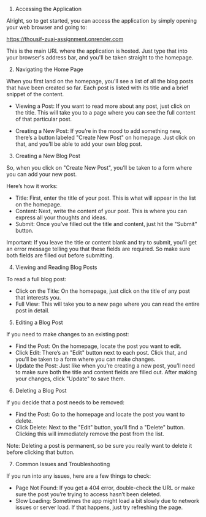 1. Accessing the Application

Alright, so to get started, you can access the application by simply opening your web browser and going to:

https://thousif-zuai-assignment.onrender.com

This is the main URL where the application is hosted. Just type that into your browser's address bar, and you'll be taken straight to the homepage.

2. Navigating the Home Page

When you first land on the homepage, you'll see a list of all the blog posts that have been created so far. Each post is listed with its title and a brief snippet of the content.

- Viewing a Post: If you want to read more about any post, just click on the title. This will take you to a page where you can see the full content of that particular post.

- Creating a New Post: If you’re in the mood to add something new, there’s a button labeled "Create New Post" on homepage. Just click on that, and you’ll be able to add your own blog post.

3. Creating a New Blog Post

So, when you click on "Create New Post", you’ll be taken to a form where you can add your new post.

Here’s how it works:

- Title: First, enter the title of your post. This is what will appear in the list on the homepage.
- Content: Next, write the content of your post. This is where you can express all your thoughts and ideas.
- Submit: Once you’ve filled out the title and content, just hit the "Submit" button.

Important: If you leave the title or content blank and try to submit, you’ll get an error message telling you that these fields are required. So make sure both fields are filled out before submitting.

4. Viewing and Reading Blog Posts

To read a full blog post:

- Click on the Title: On the homepage, just click on the title of any post that interests you.
- Full View: This will take you to a new page where you can read the entire post in detail.

5. Editing a Blog Post

If you need to make changes to an existing post:

- Find the Post: On the homepage, locate the post you want to edit.
- Click Edit: There’s an "Edit" button next to each post. Click that, and you’ll be taken to a form where you can make changes.
- Update the Post: Just like when you’re creating a new post, you’ll need to make sure both the title and content fields are filled out. After making your changes, click "Update" to save them.

6. Deleting a Blog Post

If you decide that a post needs to be removed:

- Find the Post: Go to the homepage and locate the post you want to delete.
- Click Delete: Next to the "Edit" button, you’ll find a "Delete" button. Clicking this will immediately remove the post from the list.

Note: Deleting a post is permanent, so be sure you really want to delete it before clicking that button.

7. Common Issues and Troubleshooting

If you run into any issues, here are a few things to check:

- Page Not Found: If you get a 404 error, double-check the URL or make sure the post you’re trying to access hasn’t been deleted.
- Slow Loading: Sometimes the app might load a bit slowly due to network issues or server load. If that happens, just try refreshing the page.

